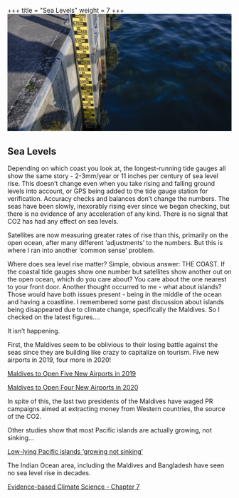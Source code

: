 +++
title = "Sea Levels"
weight = 7
+++
![tide-gauge](tide-gauge.webp)

## Sea Levels

Depending on which coast you look at, the longest-running tide gauges all show the same story - 2-3mm/year or 11 inches per century of sea level rise. This doesn’t change even when you take rising and falling ground levels into account, or GPS being added to the tide gauge station for verification. Accuracy checks and balances don’t change the numbers. The seas have been slowly, inexorably rising ever since we began checking, but there is no evidence of any acceleration of any kind. There is no signal that CO2 has had any effect on sea levels.

Satellites are now measuring greater rates of rise than this, primarily on the open ocean, after many different ‘adjustments’ to the numbers. But this is where I ran into another ‘common sense’ problem.

Where does sea level rise matter? Simple, obvious answer: THE COAST. If the coastal tide gauges show one number but satellites show another out on the open ocean, which do you care about? You care about the one nearest to your front door. Another thought occurred to me - what about islands? Those would have both issues present - being in the middle of the ocean and having a coastline. I remembered some past discussion about islands being disappeared due to climate change, specifically the Maldives. So I checked on the latest figures….

It isn’t happening.

First, the Maldives seem to be oblivious to their losing battle against the seas since they are building like crazy to capitalize on tourism. Five new airports in 2019, four more in 2020!

[Maldives to Open Five New Airports in 2019](https://maldives.net.mv/31166/maldives-to-open-five-new-airports-in-2019/)

[Maldives to Open Four New Airports in 2020](https://maldives.net.mv/35056/maldives-to-open-four-new-airports-in-2020/)

In spite of this, the last two presidents of the Maldives have waged PR campaigns aimed at extracting money from Western countries, the source of the CO2.

Other studies show that most Pacific islands are actually growing, not sinking…

[Low-lying Pacific islands ‘growing not sinking’](https://www.bbc.com/news/10222679)

The Indian Ocean area, including the Maldives and Bangladesh have seen no sea level rise in decades.

[Evidence-based Climate Science - Chapter 7](http://myweb.wwu.edu/dbunny/pdfs/Evid_Based_Climate_Sci/Ev_Based_Climate_Sci_Chap7.pdf)